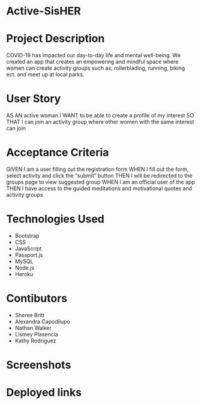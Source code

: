 # Active-SisHER

# Project Description
COVID-19 has impacted our day-to-day life and mental well-being. We created an app that creates an empowering and mindful space where women can create activity groups such as; rollerblading, running, biking ect. and meet up at local parks.

# User Story 
AS AN active woman 
I WANT to be able to create a profile of my interest 
SO THAT I can join an activity group where other women with the same interest can join

# Acceptance Criteria
 GIVEN I am a user filling out the registration form 
 WHEN I fill out the form, select activity and click the “submit” button 
 THEN I will be redirected to the groups page to view suggested group WHEN I am an official user of the app 
 THEN I have access to the guided meditations and motivational quotes and activity groups

# Technologies Used 
* Bootstrap 
* CSS 
* JavaScript 
* Passport.js 
* MySQL 
* Node.js 
* Heroku

# Contibutors
* Sheree Britt
* Alexandra Capodilupo
* Nathan Walker
* Lismey Plasencia 
* Kathy Rodriguez

# Screenshots


# Deployed links